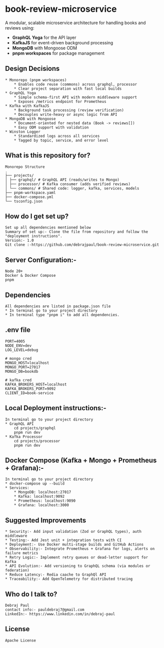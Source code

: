 # book-review-microservice

A modular, scalable microservice architecture for handling books and reviews using:

- **GraphQL Yoga** for the API layer
- **KafkaJS** for event-driven background processing
- **MongoDB** with Mongoose ODM
- **pnpm workspaces** for package management

## Design Decisions

    * Monorepo (pnpm workspaces)
        * Enables code reuse (commons) across graphql, processor
        * Clear project separation with fast local builds
    * GraphQL Yoga
        * Simple schema-first API with modern middleware support
        * Exposes /metrics endpoint for Prometheus
    * Kafka with KafkaJS
        * Background task processing (review verification)
        * Decouples write-heavy or async logic from API
    * MongoDB with Mongoose
        * Document-oriented for nested data (Book -> reviews[])
        * Easy ODM support with validation
    * Winston Logger
        * Standardized logs across all services
        * Tagged by topic, service, and error level

## What is this repository for?

    Monorepo Structure
    .
    ├── projects/
    │ ├── graphql/ # GraphQL API (reads/writes to Mongo)
    │ ├── processor/ # Kafka consumer (adds verified reviews)
    │ └── commons/ # Shared code: logger, kafka, services, models
    ├── pnpm-workspace.yaml
    ├── docker-compose.yml
    └── tsconfig.json

## How do I get set up?

    Set up all dependencies mentioned below
    Summary of set up:- Clone the file from repository and follow the "deployment instructions".
    Version:- 1.0
    Git clone :-https://github.com/debrajpaul/book-review-microservice.git

## Server Configuration:-

    Node 20+
    Docker & Docker Compose
    pnpm

## Dependencies

    All dependencies are listed in package.json file
    * In terminal go to your project directory
    * In terminal type "pnpm i" to add all dependencies.

## .env file

```
PORT=4005
NODE_ENV=dev
LOG_LEVEL=debug

# mongo cred
MONGO_HOST=localhost
MONGO_PORT=27017
MONGO_DB=bookdb

# kafka cred
KAFKA_BROKERS_HOST=localhost
KAFKA_BROKERS_PORT=9092
CLIENT_ID=book-service
```

## Local Deployment instructions:-

    In terminal go to your project directory
    * GraphQL API
        cd projects/graphql
        pnpm run dev
    * Kafka Processor
        cd projects/processor
        pnpm run dev

## Docker Compose (Kafka + Mongo + Prometheus + Grafana):-

    In terminal go to your project directory
    * docker-compose up --build
    * Services:
        * MongoDB: localhost:27017
        * Kafka: localhost:9092
        * Prometheus: localhost:9090
        * Grafana: localhost:3000

## Suggested Improvements

    * Security:- Add input validation (Zod or GraphQL types), auth middleware
    * Testing:- Add Jest unit + integration tests with CI
    * Deployment:- Use Docker multi-stage builds and GitHub Actions
    * Observability:- Integrate Prometheus + Grafana for logs, alerts on failure metrics
    * Retry Logic:- Implement retry queues or dead-letter support for Kafka
    * API Evolution:- Add versioning to GraphQL schema (via modules or federation)
    * Reduce Latency:- Redia caache to GraphQl API
    * Traceability:- Add OpenTelemetry for distributed tracing

## Who do I talk to?

    Debraj Paul
    contact info:- pauldebraj7@gmail.com
    LinkedIn:- https://www.linkedin.com/in/debraj-paul

## License

    Apache License
